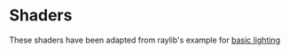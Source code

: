 # Shaders

These shaders have been adapted from raylib's example for [basic lighting](https://github.com/raysan5/raylib/blob/5c66cc1c9bb4a3ae4af7cc6f82a521137ed5484d/examples/shaders/shaders_basic_lighting.c)

